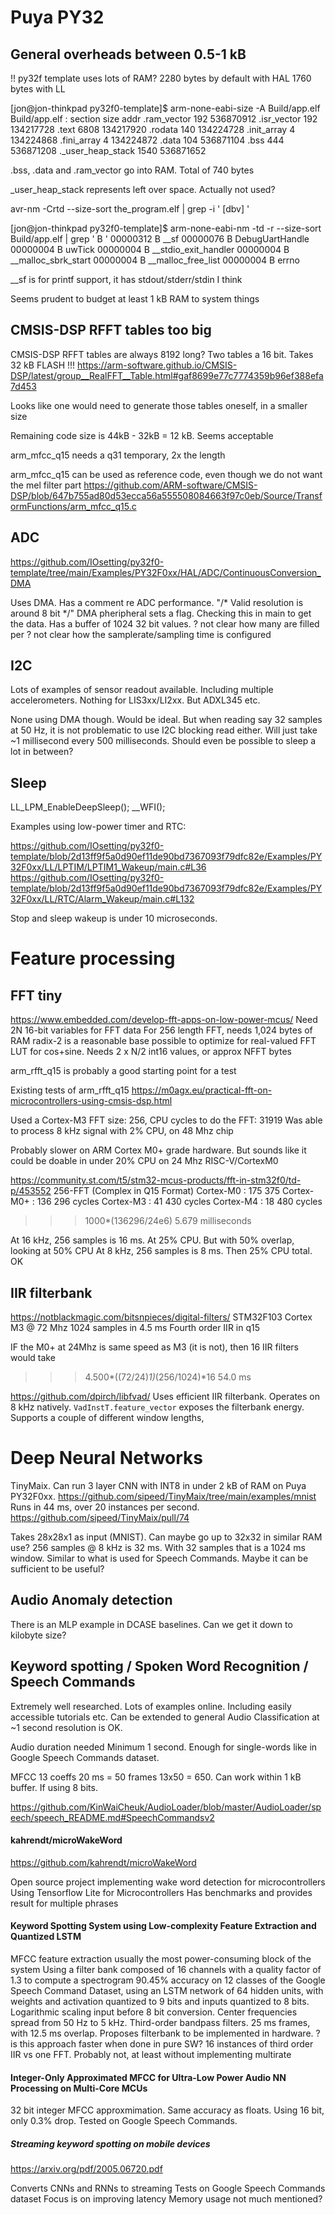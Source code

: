 
# Puya PY32

## General overheads between 0.5-1 kB

!! py32f template uses lots of RAM?
2280 bytes by default with HAL
1760 bytes with LL

[jon@jon-thinkpad py32f0-template]$ arm-none-eabi-size -A Build/app.elf 
Build/app.elf  :
section               size        addr
.ram_vector            192   536870912
.isr_vector            192   134217728
.text                 6808   134217920
.rodata                140   134224728
.init_array              4   134224868
.fini_array              4   134224872
.data                  104   536871104
.bss                   444   536871208
._user_heap_stack     1540   536871652

.bss, .data and .ram_vector go into RAM. Total of 740 bytes

_user_heap_stack represents left over space. Actually not used?

avr-nm -Crtd --size-sort the_program.elf | grep -i ' [dbv] '

[jon@jon-thinkpad py32f0-template]$ arm-none-eabi-nm -td -r --size-sort Build/app.elf | grep ' B '
00000312 B __sf
00000076 B DebugUartHandle
00000004 B uwTick
00000004 B __stdio_exit_handler
00000004 B __malloc_sbrk_start
00000004 B __malloc_free_list
00000004 B errno

__sf is for printf support, it has stdout/stderr/stdin I think

Seems prudent to budget at least 1 kB RAM to system things

## CMSIS-DSP RFFT tables too big

CMSIS-DSP RFFT tables are always 8192 long?
Two tables a 16 bit. Takes 32 kB FLASH !!!
https://arm-software.github.io/CMSIS-DSP/latest/group__RealFFT__Table.html#gaf8699e77c7774359b96ef388efa7d453

Looks like one would need to generate those tables oneself, in a smaller size

Remaining code size is 44kB - 32kB = 12 kB. Seems acceptable

arm_mfcc_q15 needs a q31 temporary, 2x the length

arm_mfcc_q15 can be used as reference code, even though we do not want the mel filter part
https://github.com/ARM-software/CMSIS-DSP/blob/647b755ad80d53ecca56a555508084663f97c0eb/Source/TransformFunctions/arm_mfcc_q15.c

## ADC

https://github.com/IOsetting/py32f0-template/tree/main/Examples/PY32F0xx/HAL/ADC/ContinuousConversion_DMA

Uses DMA.
Has a comment re ADC performance. "/* Valid resolution is around 8 bit */"
DMA pheripheral sets a flag. Checking this in main to get the data.
Has a buffer of 1024 32 bit values.
? not clear how many are filled per
? not clear how the samplerate/sampling time is configured

## I2C

Lots of examples of sensor readout available. Including multiple accelerometers.
Nothing for LIS3xx/LI2xx. But ADXL345 etc.

None using DMA though. Would be ideal.
But when reading say 32 samples at 50 Hz, it is not problematic to use I2C blocking read either.
Will just take ~1 millisecond every 500 milliseconds.
Should even be possible to sleep a lot in between?

## Sleep

LL_LPM_EnableDeepSleep();
__WFI();

Examples using low-power timer and RTC:

https://github.com/IOsetting/py32f0-template/blob/2d13ff9f5a0d90ef11de90bd7367093f79dfc82e/Examples/PY32F0xx/LL/LPTIM/LPTIM1_Wakeup/main.c#L36
https://github.com/IOsetting/py32f0-template/blob/2d13ff9f5a0d90ef11de90bd7367093f79dfc82e/Examples/PY32F0xx/LL/RTC/Alarm_Wakeup/main.c#L132

Stop and sleep wakeup is under 10 microseconds.

# Feature processing

## FFT tiny

https://www.embedded.com/develop-fft-apps-on-low-power-mcus/
Need 2N 16-bit variables for FFT data
For 256 length FFT, needs 1,024 bytes of RAM
radix-2 is a reasonable base
possible to optimize for real-valued FFT
LUT for cos+sine. Needs 2 x N/2 int16 values, or approx NFFT bytes

arm_rfft_q15 is probably a good starting point for a test

Existing tests of arm_rfft_q15
https://m0agx.eu/practical-fft-on-microcontrollers-using-cmsis-dsp.html

Used a Cortex-M3
FFT size: 256, CPU cycles to do the FFT: 31919
Was able to process 8 kHz signal with 2% CPU, on 48 Mhz chip

Probably slower on ARM Cortex M0+ grade hardware.
But sounds like it could be doable in under 20% CPU on 24 Mhz RISC-V/CortexM0


https://community.st.com/t5/stm32-mcus-products/fft-in-stm32f0/td-p/453552
256-FFT (Complex in Q15 Format)
Cortex-M0   : 175 375
Cortex-M0+  : 136 296 cycles
Cortex-M3   :  41 430 cycles
Cortex-M4   :  18 480 cycles

>>> 1000*(136296/24e6)
5.679 milliseconds

At 16 kHz, 256 samples is 16 ms. At 25% CPU. But with 50% overlap, looking at 50% CPU
At 8 kHz, 256 samples is 8 ms. Then 25% CPU total. OK

## IIR filterbank


https://notblackmagic.com/bitsnpieces/digital-filters/
STM32F103 Cortex M3 @ 72 Mhz
1024 samples in 4.5 ms
Fourth order IIR in q15

IF the M0+ at 24Mhz is same speed as M3 (it is not),
then 16 IIR filters would take
>>> 4.500*((72/24)*1)*(256/1024)*16
54.0 ms

https://github.com/dpirch/libfvad/
Uses efficient IIR filterbank. Operates on 8 kHz natively.
`VadInstT.feature_vector` exposes the filterbank energy.
Supports a couple of different window lengths, 

# Deep Neural Networks

TinyMaix.
Can run 3 layer CNN with INT8 in under 2 kB of RAM on Puya PY32F0xx.
https://github.com/sipeed/TinyMaix/tree/main/examples/mnist
Runs in 44 ms, over 20 instances per second.
https://github.com/sipeed/TinyMaix/pull/74

Takes 28x28x1 as input (MNIST).
Can maybe go up to 32x32 in similar RAM use?
256 samples @ 8 kHz is 32 ms.
With 32 samples that is a 1024 ms window.
Similar to what is used for Speech Commands.
Maybe it can be sufficient to be useful?


## Audio Anomaly detection

There is an MLP example in DCASE baselines.
Can we get it down to kilobyte size?


## Keyword spotting / Spoken Word Recognition / Speech Commands 

Extremely well researched.
Lots of examples online. Including easily accessible tutorials etc.
Can be extended to general Audio Classification at ~1 second resolution is OK.

Audio duration needed
Minimum 1 second. Enough for single-words like in Google Speech Commands dataset.


MFCC 13 coeffs
20 ms = 50 frames
13x50 = 650.
Can work within 1 kB buffer. If using 8 bits.

https://github.com/KinWaiCheuk/AudioLoader/blob/master/AudioLoader/speech/speech_README.md#SpeechCommandsv2

#### kahrendt/microWakeWord
https://github.com/kahrendt/microWakeWord

Open source project implementing wake word detection for microcontrollers
Using Tensorflow Lite for Microcontrollers
Has benchmarks and provides result for multiple phrases


#### Keyword Spotting System using Low-complexity Feature Extraction and Quantized LSTM

MFCC feature extraction usually the most power-consuming block of the system
Using a filter bank composed of 16 channels with a quality factor of 1.3 to compute a spectrogram
90.45% accuracy on 12 classes of the Google Speech Command Dataset,
using an LSTM network of 64 hidden units,
with weights and activation quantized to 9 bits and inputs quantized to 8 bits.
Logarithmic scaling input before 8 bit conversion.
Center frequencies spread from 50 Hz to 5 kHz.
Third-order bandpass filters.
25 ms frames, with 12.5 ms overlap.
Proposes filterbank to be implemented in hardware.
? is this approach faster when done in pure SW?
16 instances of third order IIR vs one FFT.
Probably not, at least without implementing multirate

#### Integer-Only Approximated MFCC for Ultra-Low Power Audio NN Processing on Multi-Core MCUs

32 bit integer MFCC approxmimation. Same accuracy as floats.
Using 16 bit, only 0.3% drop.
Tested on Google Speech Commands.




##### Streaming keyword spotting on mobile devices
https://arxiv.org/pdf/2005.06720.pdf

Converts CNNs and RNNs to streaming
Tests on Google Speech Commands dataset
Focus is on improving latency
Memory usage not much mentioned?




